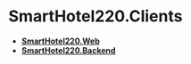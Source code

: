 # SmartHotel220.Clients

- **[SmartHotel220.Web](https://github.com/AlexeyBuryanov/SmartHotel220.Clients)**
- **[SmartHotel220.Backend](https://github.com/AlexeyBuryanov/SmartHotel220.Backend)**

